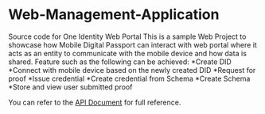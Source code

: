 # Web-Management-Application
Source code for One Identity Web Portal
This is a sample Web Project to showcase how Mobile Digital Passport can interact with web portal where it acts as an entity to communicate with the mobile device and how data is shared. Feature such as the following can be achieved:
*Create DID
*Connect with mobile device based on the newly created DID
*Request for proof
*Issue credential
*Create credential from Schema
*Create Schema
*Store and view user submitted proof

You can refer to the [API Document](https://doc.1id.ai/) for full reference.
